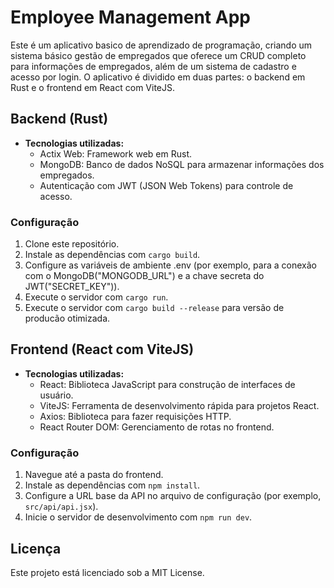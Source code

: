 # Employee Management App

Este é um aplicativo basico de aprendizado de programação, criando um sistema básico gestão de empregados que oferece um CRUD completo para informações de empregados, além de um sistema de cadastro e acesso por login. O aplicativo é dividido em duas partes: o backend em Rust e o frontend em React com ViteJS.

## Backend (Rust)

- **Tecnologias utilizadas:**
  - Actix Web: Framework web em Rust.
  - MongoDB: Banco de dados NoSQL para armazenar informações dos empregados.
  - Autenticação com JWT (JSON Web Tokens) para controle de acesso.

### Configuração

1. Clone este repositório.
2. Instale as dependências com `cargo build`.
3. Configure as variáveis de ambiente .env (por exemplo, para a conexão com o MongoDB("MONGODB_URL") e a chave secreta do JWT("SECRET_KEY")).
4. Execute o servidor com `cargo run`.
5. Execute o servidor com `cargo build --release` para versão de producão otimizada.

## Frontend (React com ViteJS)

- **Tecnologias utilizadas:**
  - React: Biblioteca JavaScript para construção de interfaces de usuário.
  - ViteJS: Ferramenta de desenvolvimento rápida para projetos React.
  - Axios: Biblioteca para fazer requisições HTTP.
  - React Router DOM: Gerenciamento de rotas no frontend.

### Configuração

1. Navegue até a pasta do frontend.
2. Instale as dependências com `npm install`.
3. Configure a URL base da API no arquivo de configuração (por exemplo, `src/api/api.jsx`).
4. Inicie o servidor de desenvolvimento com `npm run dev`.

## Licença

Este projeto está licenciado sob a MIT License.
